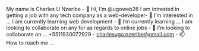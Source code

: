 My name is Charles U Nzeribe - 👋 Hi, I’m @ugoweb26
I am intrested in getting a job with any tech company as a web-developer- 👀 I’m interested in ...
I am currently learning web development - 🌱 I’m currently learning ...
I am looking to collaborate on any for as regards to online jobs - 💞️ I’m looking to collaborate on ...
+5511930072929 - charlesugo.nzeribe@gmail.com - 📫 How to reach me ...

<!---
ugoweb26/ugoweb26 is a ✨ special ✨ repository because its `README.md` (this file) appears on your GitHub profile.
You can click the Preview link to take a look at your changes.
--->
